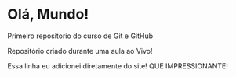 # Olá, Mundo!
 Primeiro repositorio do curso de Git e GitHub

Repositório criado durante uma aula ao Vivo!

Essa linha eu adicionei diretamente do site! QUE IMPRESSIONANTE!  

